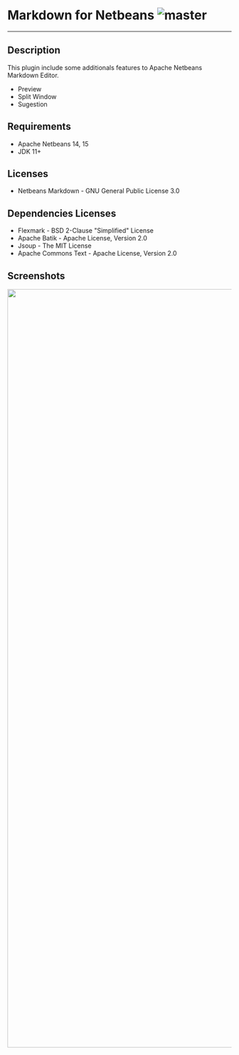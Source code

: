 # Markdown for Netbeans ![master](https://github.com/moacirrf/netbeans-markdown/actions/workflows/maven-publish.yml/badge.svg)

***

## Description
This plugin include some additionals features to Apache Netbeans Markdown Editor.
- Preview
- Split Window
- Sugestion

## Requirements
 - Apache Netbeans 14, 15
 - JDK 11+

## Licenses
 - Netbeans Markdown - GNU General Public License 3.0

## Dependencies Licenses
 - Flexmark - BSD 2-Clause "Simplified" License
 - Apache Batik - Apache License, Version 2.0
 - Jsoup - The MIT License
 - Apache Commons Text - Apache License, Version 2.0
 

## Screenshots
<img src="https://user-images.githubusercontent.com/950706/190041477-71d5b5fc-d887-4934-810a-0ceb1048c607.png" width="1700"  />